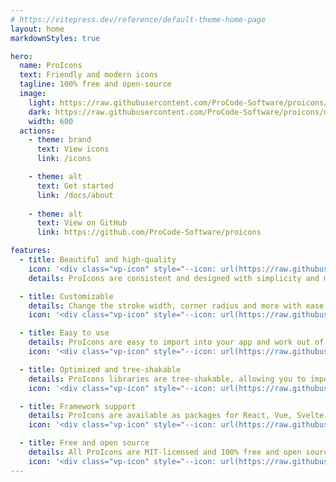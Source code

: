```yaml
---
# https://vitepress.dev/reference/default-theme-home-page
layout: home
markdownStyles: true

hero:
  name: ProIcons
  text: Friendly and modern icons
  tagline: 100% free and open-source
  image:
    light: https://raw.githubusercontent.com/ProCode-Software/proicons/main/.github/images/github-cover_light.png
    dark: https://raw.githubusercontent.com/ProCode-Software/proicons/main/.github/images/github-cover_dark.png
    width: 600
  actions:
    - theme: brand
      text: View icons
      link: /icons

    - theme: alt
      text: Get started
      link: /docs/about
      
    - theme: alt
      text: View on GitHub
      link: https://github.com/ProCode-Software/proicons

features:
  - title: Beautiful and high-quality
    icon: '<div class="vp-icon" style="--icon: url(https://raw.githubusercontent.com/ProCode-Software/proicons/main/icons/svg/sparkle.svg)"></div>'
    details: ProIcons are consistent and designed with simplicity and minimalism in mind.

  - title: Customizable
    details: Change the stroke width, corner radius and more with ease.
    icon: '<div class="vp-icon" style="--icon: url(https://raw.githubusercontent.com/ProCode-Software/proicons/main/icons/svg/color-palette.svg)"></div>'

  - title: Easy to use
    details: ProIcons are easy to import into your app and work out of the box.
    icon: '<div class="vp-icon" style="--icon: url(https://raw.githubusercontent.com/ProCode-Software/proicons/main/icons/svg/box.svg)"></div>'

  - title: Optimized and tree-shakable
    details: ProIcons libraries are tree-shakable, allowing you to import only the icons you need.
    icon: '<div class="vp-icon" style="--icon: url(https://raw.githubusercontent.com/ProCode-Software/proicons/main/icons/svg/bolt.svg)"></div>'

  - title: Framework support
    details: ProIcons are available as packages for React, Vue, Svelte, and Webfont.
    icon: '<div class="vp-icon" style="--icon: url(https://raw.githubusercontent.com/ProCode-Software/proicons/main/icons/svg/reactjs.svg)"></div>'

  - title: Free and open source
    details: All ProIcons are MIT-licensed and 100% free and open source, with zero premium icons.
    icon: '<div class="vp-icon" style="--icon: url(https://raw.githubusercontent.com/ProCode-Software/proicons/main/icons/svg/open-source.svg)"></div>'
---
```

<script setup>
import FrameworkList from './.vitepress/theme/components/home/FrameworkList.vue'

</script>

<FrameworkList />